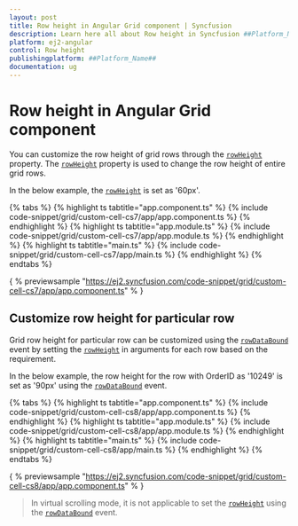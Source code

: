 ```yaml
---
layout: post
title: Row height in Angular Grid component | Syncfusion
description: Learn here all about Row height in Syncfusion ##Platform_Name## Grid component of Syncfusion Essential JS 2 and more.
platform: ej2-angular
control: Row height 
publishingplatform: ##Platform_Name##
documentation: ug
---
```


# Row height in Angular Grid component

You can customize the row height of grid rows through the [`rowHeight`](../../api/grid/#rowheight) property. The [`rowHeight`](../../api/grid/#rowheight) property
is used to change the row height of entire grid rows.

In the below example, the [`rowHeight`](../../api/grid/#rowheight) is set as '60px'.

{% tabs %}
{% highlight ts tabtitle="app.component.ts" %}
{% include code-snippet/grid/custom-cell-cs7/app/app.component.ts %}
{% endhighlight %}
{% highlight ts tabtitle="app.module.ts" %}
{% include code-snippet/grid/custom-cell-cs7/app/app.module.ts %}
{% endhighlight %}
{% highlight ts tabtitle="main.ts" %}
{% include code-snippet/grid/custom-cell-cs7/app/main.ts %}
{% endhighlight %}
{% endtabs %}
  
{ % previewsample "https://ej2.syncfusion.com/code-snippet/grid/custom-cell-cs7/app/app.component.ts" % }

## Customize row height for particular row

Grid row height for particular row can be customized using the [`rowDataBound`](../../api/grid/#rowdatabound)
event by setting the [`rowHeight`](../../api/grid/#rowheight) in arguments for each row based on the requirement.

In the below example, the row height for the row with OrderID as '10249' is set as '90px' using the [`rowDataBound`](../../api/grid/#rowdatabound) event.

{% tabs %}
{% highlight ts tabtitle="app.component.ts" %}
{% include code-snippet/grid/custom-cell-cs8/app/app.component.ts %}
{% endhighlight %}
{% highlight ts tabtitle="app.module.ts" %}
{% include code-snippet/grid/custom-cell-cs8/app/app.module.ts %}
{% endhighlight %}
{% highlight ts tabtitle="main.ts" %}
{% include code-snippet/grid/custom-cell-cs8/app/main.ts %}
{% endhighlight %}
{% endtabs %}
  
{ % previewsample "https://ej2.syncfusion.com/code-snippet/grid/custom-cell-cs8/app/app.component.ts" % }

> In virtual scrolling mode, it is not applicable to set the [`rowHeight`](../../api/grid/#rowheight) using the [`rowDataBound`](../../api/grid/#rowdatabound) event.